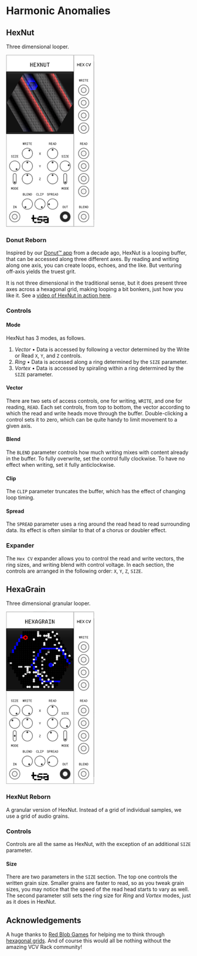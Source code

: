 # Harmonic Anomalies

## HexNut

Three dimensional looper.

<img src='./docs/hexnut.png' width=240>

### Donut Reborn

Inspired by our [Donut™ app](https://www.youtube.com/watch?v=mITLz1rrSN0) from a decade ago, HexNut is a looping buffer, that can be accessed along three different axes. By reading and writing along one axis, you can create loops, echoes, and the like. But venturing off-axis yields the truest grit.

It is not three dimensional in the traditional sense, but it does present three axes across a hexagonal grid, making looping a bit bonkers, just how you like it. See a [video of HexNut in action here](https://vimeo.com/893993026).

### Controls

#### Mode

HexNut has 3 modes, as follows.

1. _Vector_ • Data is accessed by following a vector determined by the Write or Read `X`, `Y`, and `Z` controls.
1. _Ring_ • Data is accessed along a ring determined by the `SIZE` parameter.
1. _Vortex_ • Data is accessed by spiraling within a ring determined by the `SIZE` parameter.

#### Vector

There are two sets of access controls, one for writing, `WRITE`, and one for reading, `READ`. Each set controls, from top to bottom, the vector according to which the read and write heads move through the buffer. Double-clicking a control sets it to zero, which can be quite handy to limit movement to a given axis.

#### Blend

The `BLEND` parameter controls how much writing mixes with content already in the buffer. To fully overwrite, set the control fully clockwise. To have no effect when writing, set it fully anticlockwise.

#### Clip

The `CLIP` parameter truncates the buffer, which has the effect of changing loop timing.

#### Spread

The `SPREAD` parameter uses a ring around the read head to read surrounding data. Its effect is often similar to that of a chorus or doubler effect.

### Expander

The `Hex CV` expander allows you to control the read and write vectors, the ring sizes, and writing blend with control voltage. In each section, the controls are arranged in the following order: `X`, `Y`, `Z`, `SIZE`.

## HexaGrain

Three dimensional granular looper.

<img src='./docs/hexagrain.png' width=240>

### HexNut Reborn

A granular version of HexNut. Instead of a grid of individual samples, we use a grid of audio grains.

### Controls

Controls are all the same as HexNut, with the exception of an additional `SIZE` parameter.

#### Size

There are two parameters in the `SIZE` section. The top one controls the written grain size. Smaller grains are faster to read, so as you tweak grain sizes, you may notice that the speed of the read head starts to vary as well. The second parameter still sets the ring size for _Ring_ and _Vortex_ modes, just as it does in HexNut.

## Acknowledgements

A huge thanks to [Red Blob Games](https://www.redblobgames.com) for helping me to think through [hexagonal grids](https://www.redblobgames.com/grids/hexagons/#coordinates). And of course this would all be nothing without the amazing VCV Rack community!
